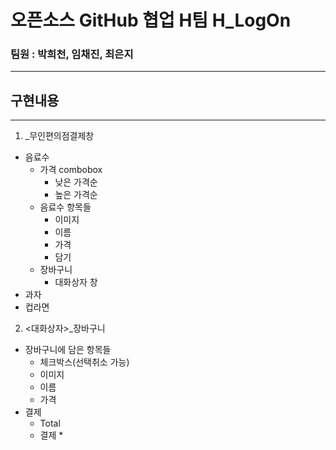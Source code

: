 # 오픈소스 GitHub 협업 H팀 H_LogOn

### 팀원 : 박희천, 임채진, 최은지
-------------------------------

## 구현내용
----------
1. <GUI>_무인편의점결제창
  
  * 음료수
    * 가격 combobox
      * 낮은 가격순
      * 높은 가격순
    * 음료수 항목들
      * 이미지
      * 이름
      * 가격
      * 담기
    * 장바구니
      * 대화상자 창
  * 과자
  * 컵라면
  
2. <대화상자>_장바구니

  * 장바구니에 담은 항목들
    * 체크박스(선택취소 가능)
    * 이미지
    * 이름
    * 가격
  * 결제
    * Total
    * 결제
      * 
